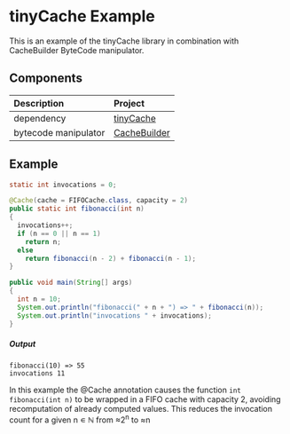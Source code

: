 # tinyCache Example

This is an example of the tinyCache library in combination with CacheBuilder ByteCode manipulator.

## Components

Description          | Project
:------------------- | :------
dependency           | [tinyCache](https://github.com/tinycodecrank/tinyCache)
bytecode manipulator | [CacheBuilder](https://github.com/tinycodecrank/CacheBuilder)

## Example

```java
static int invocations = 0;

@Cache(cache = FIFOCache.class, capacity = 2)
public static int fibonacci(int n)
{
  invocations++;
  if (n == 0 || n == 1)
    return n;
  else
    return fibonacci(n - 2) + fibonacci(n - 1);
}

public void main(String[] args)
{
  int n = 10;
  System.out.println("fibonacci(" + n + ") => " + fibonacci(n));
  System.out.println("invocations " + invocations);
}
```

##### Output
```shell
fibonacci(10) => 55
invocations 11
```

In this example the @Cache annotation causes the function ```int fibonacci(int n)``` to be wrapped in a FIFO cache with capacity 2, avoiding recomputation of already computed values.
This reduces the invocation count for a given n ∊ ℕ from ≈2<sup>n</sup> to ≈n
